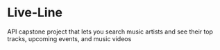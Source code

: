 # Live-Line
API capstone project that lets you search music artists and see their top tracks, upcoming events, and music videos
